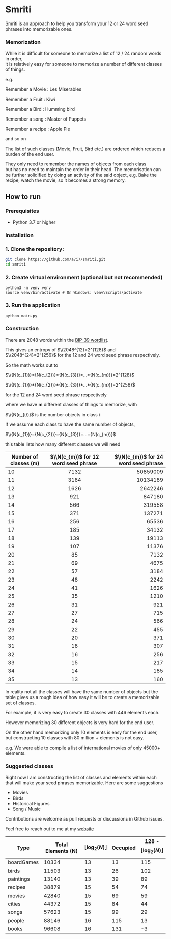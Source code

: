 # Smriti

Smriti is an approach to help you transform your 12 or 24 word seed phrases into memorizable ones.

### Memorization

While it is difficult for someone to memorize a list of 12 / 24 random words in order,<br> it is relatively easy for someone to memorize a number of different classes of things.

e.g.

Remember a Movie : Les Miserables

Remember a Fruit : Kiwi

Remember a Bird : Humming bird

Remember a song : Master of Puppets

Remember a recipe : Apple Pie

and so on

The list of such classes (Movie, Fruit, Bird etc.) are ordered which reduces a <br> burden of the end user.

They only need to remember the names of objects from each class <br> but has no need to maintain the order in their head.
The memorisation can be further solidified by doing an activity of the said object, e.g. Bake the recipe, watch the movie, so it becomes a strong memory.

## How to run

### Prerequisites

- Python 3.7 or higher

### Installation

### 1. Clone the repository:

```bash
git clone https://github.com/a7i7/smriti.git
cd smriti
```

### 2. Create virtual environment (optional but not recommended)

```
python3 -m venv venv
source venv/bin/activate # On Windows: venv\Scripts\activate
```

### 3. Run the application

```
python main.py
```

### Construction

There are 2048 words within the [BIP-39 wordlist](https://github.com/bitcoin/bips/blob/master/bip-0039/english.txt).

This gives an entropy of $`\\2048^{12}=2^{128}`$ and $`\\2048^{24}=2^{256}`$ for the 12 and 24 word seed phrase respectively.

So the math works out to

$`\\{N(c_{1})}*{N(c_{2})}*{N(c_{3})}*...*{N(c_{m})}=2^{128}`$

$`\\{N(c_{1})}*{N(c_{2})}*{N(c_{3})}*...*{N(c_{m})}=2^{256}`$

for the 12 and 24 word seed phrase respectively

where we have <b>m</b> different classes of things to memorize, with

$`\\{N(c_{i})}`$ is the number objects in class i

If we assume each class to have the same number of objects, <br>

$`\\{N(c_{1})}={N(c_{2})}={N(c_{3})}=...={N(c_{m})}`$

this table lists how many different classes we will need

| Number of classes (m) | $`\\N(c_{m})`$ for 12 word seed phrase | $`\\N(c_{m})`$ for 24 word seed phrase |
| --------------------- | :------------------------------------: | -------------------------------------: |
| 10                    |                  7132                  |                               50859009 |
| 11                    |                  3184                  |                               10134189 |
| 12                    |                  1626                  |                                2642246 |
| 13                    |                  921                   |                                 847180 |
| 14                    |                  566                   |                                 319558 |
| 15                    |                  371                   |                                 137271 |
| 16                    |                  256                   |                                  65536 |
| 17                    |                  185                   |                                  34132 |
| 18                    |                  139                   |                                  19113 |
| 19                    |                  107                   |                                  11376 |
| 20                    |                   85                   |                                   7132 |
| 21                    |                   69                   |                                   4675 |
| 22                    |                   57                   |                                   3184 |
| 23                    |                   48                   |                                   2242 |
| 24                    |                   41                   |                                   1626 |
| 25                    |                   35                   |                                   1210 |
| 26                    |                   31                   |                                    921 |
| 27                    |                   27                   |                                    715 |
| 28                    |                   24                   |                                    566 |
| 29                    |                   22                   |                                    455 |
| 30                    |                   20                   |                                    371 |
| 31                    |                   18                   |                                    307 |
| 32                    |                   16                   |                                    256 |
| 33                    |                   15                   |                                    217 |
| 34                    |                   14                   |                                    185 |
| 35                    |                   13                   |                                    160 |

In reality not all the classes will have the same number of objects but the table gives us a rough idea of how easy it will be to create a memorizable set of classes.

For example, it is very easy to create 30 classes with 446 elements each.

However memorizing 30 different objects is very hard for the end user.

On the other hand memorizing only 10 elements is easy for the end user, <br> but constructing 10 classes with 80 million + elements is not easy.

e.g. We were able to compile a list of international movies of only 45000+ elements.

### Suggested classes

Right now I am constructing the list of classes and elements within each that will make your seed phrases memorizable.
Here are some suggestions

- Movies
- Birds
- Historical Figures
- Song / Music

Contributions are welcome as pull requests or discussions in Github issues.

Feel free to reach out to me at my [website](www.afifahmed.com)

| Type       | Total Elements (N) | $$\lfloor \log_2(N) \rfloor$$ | Occupied | 128 - $$\lfloor \log_2(N) \rfloor$$ |
| ---------- | ------------------ | ----------------------------- | -------- | ----------------------------------- |
| boardGames | 10334              | 13                            | 13       | 115                                 |
| birds      | 11503              | 13                            | 26       | 102                                 |
| paintings  | 13140              | 13                            | 39       | 89                                  |
| recipes    | 38879              | 15                            | 54       | 74                                  |
| movies     | 42840              | 15                            | 69       | 59                                  |
| cities     | 44372              | 15                            | 84       | 44                                  |
| songs      | 57623              | 15                            | 99       | 29                                  |
| people     | 88146              | 16                            | 115      | 13                                  |
| books      | 96608              | 16                            | 131      | -3                                  |
